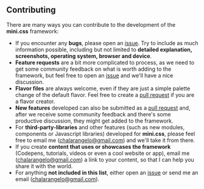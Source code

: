 ## Contributing

There are many ways you can contribute to the development of the **mini.css** framework:

- If you encounter any **bugs**, please open an [issue](https://github.com/basteyy/mini.css/issues/new). Try to include as much information possible, including but not limited to **detailed explanation, screenshots, operating system, browser and device**.
- **Feature requests** are a bit more complicated to process, as we need to get some community feedback on what is worth adding to the framework, but feel free to open an [issue](https://github.com/basteyy/mini.css/issues/new) and we'll have a nice discussion.
- **Flavor files** are always welcome, even if they are just a simple palette change of the default flavor. Feel free to create a [pull request](https://github.com/basteyy/mini.css/compare) if you are a flavor creator.
- **New features** developed can also be submitted as a [pull request](https://github.com/basteyy/mini.css/compare) and, after we receive some community feedback and there's some productive discussion, they might get added to the framework.
- For **third-party-libraries** and other features (such as new modules, components or Javascript libraries) developed for **mini.css**, please feel free to email me (chalarangelo@gmail.com) and we'll take it from there.
- If you create **content that uses or showcases the framework** (Codepens, tutorials, videos or even a cool website or app), email me (chalarangelo@gmail.com) a link to your content, so that I can help you share it with the world.
- For anything **not included in this list**, either open an [issue](https://github.com/basteyy/mini.css/issues/new) or send me an email (chalarangelo@gmail.com).
